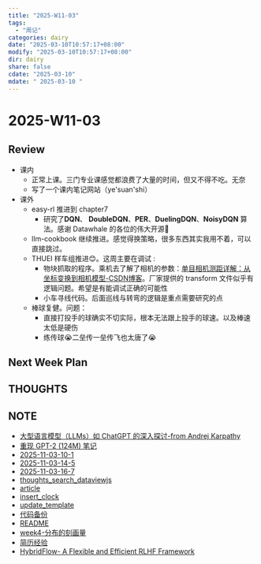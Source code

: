 ```yaml
---
title: "2025-W11-03"
tags:
  - "周记"
categories: dairy
date: "2025-03-10T10:57:17+08:00"
modify: "2025-03-10T10:57:17+08:00"
dir: dairy
share: false
cdate: "2025-03-10"
mdate: " 2025-03-10 "
---
```


# 2025-W11-03

## Review

- 课内
    - 正常上课。三门专业课感觉都浪费了大量的时间，但又不得不吃。无奈
    - 写了一个课内笔记网站（ye'suan'shi）
- 课外
    - easy-rl 推进到 chapter7
        - 研究了**DQN**、 **DoubleDQN**、**PER**、**DuelingDQN**、**NoisyDQN** 算法。感谢 Datawhale 的各位的伟大开源🙏
    - llm-cookbook 继续推进。感觉得换策略，很多东西其实我用不着，可以直接跳过。
    - THUEI 样车组推进😊。这周主要在调试 :
        - 物块抓取的程序。乘机去了解了相机的参数：[单目相机测距详解：从坐标变换到相机模型-CSDN博客](https://blog.csdn.net/qq_44876051/article/details/119425951)。厂家提供的 transform 文件似乎有逻辑问题。希望是有能调试正确的可能性
        - 小车寻线代码。后面巡线与转弯的逻辑是重点需要研究的点
    - 棒球复健。问题：
        - 直接打投手的球确实不切实际，根本无法跟上投手的球速。以及棒速太低是硬伤
        - 练传球😭二垒传一垒传飞也太唐了😭
## Next Week Plan

## THOUGHTS

##  NOTE

- [大型语言模型（LLMs）如 ChatGPT 的深入探讨-from Andrej Karpathy](app://obsidian.md/Andrej%20Karpathy/%E5%A4%A7%E5%9E%8B%E8%AF%AD%E8%A8%80%E6%A8%A1%E5%9E%8B%EF%BC%88LLMs%EF%BC%89%E5%A6%82%20ChatGPT%20%E7%9A%84%E6%B7%B1%E5%85%A5%E6%8E%A2%E8%AE%A8-from%20Andrej%20Karpathy.md)
- [重现 GPT-2 (124M) 笔记](app://obsidian.md/Andrej%20Karpathy/%E9%87%8D%E7%8E%B0%20GPT-2%20\(124M\)%20%E7%AC%94%E8%AE%B0.md)
- [2025-11-03-10-1](app://obsidian.md/dairy/daily/2025-11-03-10-1.md)
- [2025-11-03-14-5](app://obsidian.md/dairy/daily/2025-11-03-14-5.md)
- [2025-11-03-16-7](app://obsidian.md/dairy/daily/2025-11-03-16-7.md)
- [thoughts_search_dataviewjs](app://obsidian.md/zob_config/js/thoughts_search_dataviewjs.md)
- [article](app://obsidian.md/zob_config/template/article.md)
- [insert_clock](app://obsidian.md/zob_config/template/insert_clock.md)
- [update_template](app://obsidian.md/zob_config/template/update_template.md)
- [代码备份](app://obsidian.md/zob_config/template/%E4%BB%A3%E7%A0%81%E5%A4%87%E4%BB%BD.md)
- [README](app://obsidian.md/zob_config/README.md)
- [week4-分布的刻画量](app://obsidian.md/%E5%A4%A7%E4%BA%8C%E4%B8%8A/%E6%A6%82%E7%8E%87%E8%AE%BA%E4%B8%8E%E6%95%B0%E7%90%86%E7%BB%9F%E8%AE%A1/week4-%E5%88%86%E5%B8%83%E7%9A%84%E5%88%BB%E7%94%BB%E9%87%8F.md)
- [简历经验](app://obsidian.md/%E7%AE%80%E5%8E%86%E7%BB%8F%E9%AA%8C.md)
- [HybridFlow- A Flexible and Efficient RLHF Framework](app://obsidian.md/%E8%AE%BA%E6%96%87%E9%98%85%E8%AF%BB/HybridFlow-%20A%20Flexible%20and%20Efficient%20RLHF%20Framework.md)